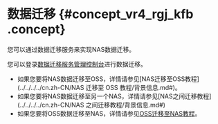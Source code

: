 # 数据迁移 {#concept_vr4_rgj_kfb .concept}

您可以通过数据迁移服务来实现NAS数据迁移。

您可以登录[数据迁移服务管理控制台](https://mgw.console.aliyun.com/)进行数据迁移。

-   如果您要将NAS数据迁移至OSS，详情请参见[NAS迁移至OSS教程](../../../../cn.zh-CN/NAS 迁移至 OSS 教程/背景信息.md#)。
-   如果您要将NAS数据迁移至另一个NAS，详情请参见[NAS之间迁移教程](../../../../cn.zh-CN/NAS 之间迁移教程/背景信息.md#)
-   如果您要将OSS数据迁移至NAS，详情请参见[OSS迁移至NAS教程](../../../../cn.zh-CN/OSS迁移至NAS教程/背景信息.md#)。

